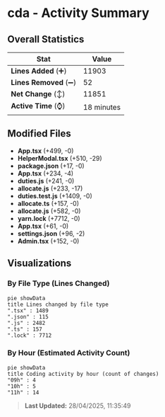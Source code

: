 # cda - Activity Summary 

## Overall Statistics

| Stat                   | Value                                                             |
| ---------------------- | ----------------------------------------------------------------- |
| **Lines Added** (➕)   | 11903                                          |
| **Lines Removed** (➖) | 52                                        |
| **Net Change** (↕)    | 11851                |
| **Active Time** (⌚)   | 18 minutes |


## Modified Files
- **App.tsx** (+499, -0)
- **HelperModal.tsx** (+510, -29)
- **package.json** (+17, -0)
- **App.tsx** (+234, -4)
- **duties.js** (+241, -0)
- **allocate.js** (+233, -17)
- **duties.test.js** (+1409, -0)
- **allocate.ts** (+157, -0)
- **allocate.js** (+582, -0)
- **yarn.lock** (+7712, -0)
- **App.tsx** (+61, -0)
- **settings.json** (+96, -2)
- **Admin.tsx** (+152, -0)

## Visualizations

### By File Type (Lines Changed)

```mermaid
pie showData
title Lines changed by file type
".tsx" : 1489
".json" : 115
".js" : 2482
".ts" : 157
".lock" : 7712
```

### By Hour (Estimated Activity Count)

```mermaid
pie showData
title Coding activity by hour (count of changes)
"09h" : 4
"10h" : 5
"11h" : 14
```


> **Last Updated:** 28/04/2025, 11:35:49